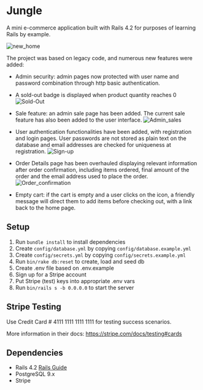 # Jungle


A mini e-commerce application built with Rails 4.2 for purposes of learning Rails by example.

![new_home](https://user-images.githubusercontent.com/27575454/96772793-7f803f00-1398-11eb-8c50-347af665870c.png)

The project was based on legacy code, and numerous new features were added:
 
 * Admin security: admin pages now protected with user name and password combination through http basic authentication.
 
 * A sold-out badge is displayed when product quantity reaches 0
 ![Sold-Out](https://user-images.githubusercontent.com/27575454/96772853-94f56900-1398-11eb-815f-ae30e6ca1d86.png)
 
 * Sale feature: an admin sale page has been added. The current sale feature has also been added to the user interface.
 ![Admin_sales](https://user-images.githubusercontent.com/27575454/96772735-6d060580-1398-11eb-8092-86b4a03f3d3b.png)
 
 * User authentication functionalities have been added, with registration and login pages. User passwords are not stored as plain text on the database and email addresses are checked for uniqueness at registration.
 ![Sign-up](https://user-images.githubusercontent.com/27575454/96772946-b6565500-1398-11eb-851a-5e449bb0a953.png)
 
 * Order Details page has been overhauled displaying relevant information after order confirmation, including items ordered, final amount of the order and the email address used to place the order.
 ![Order_confirmation](https://user-images.githubusercontent.com/27575454/96773336-3977ab00-1399-11eb-912c-f2002247d908.png)
 
 * Empty cart: if the cart is empty and a user clicks on the icon, a friendly message will direct them to add items before checking out, with a link back to the home page.



## Setup

1. Run `bundle install` to install dependencies
2. Create `config/database.yml` by copying `config/database.example.yml`
3. Create `config/secrets.yml` by copying `config/secrets.example.yml`
4. Run `bin/rake db:reset` to create, load and seed db
5. Create .env file based on .env.example
6. Sign up for a Stripe account
7. Put Stripe (test) keys into appropriate .env vars
8. Run `bin/rails s -b 0.0.0.0` to start the server

## Stripe Testing

Use Credit Card # 4111 1111 1111 1111 for testing success scenarios.

More information in their docs: <https://stripe.com/docs/testing#cards>

## Dependencies

* Rails 4.2 [Rails Guide](http://guides.rubyonrails.org/v4.2/)
* PostgreSQL 9.x
* Stripe

